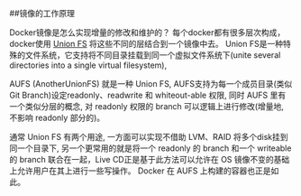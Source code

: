 ##镜像的工作原理

Docker镜像是怎么实现增量的修改和维护的？
每个docker都有很多层次构成，docker使用 [Union FS](http://en.wikipedia.org/wiki/UnionFS) 将这些不同的层结合到一个镜像中去。
Union FS是一种特殊的文件系统，它支持将不同目录挂载到同一个虚拟文件系统下(unite several directories into a single virtual filesystem),

AUFS (AnotherUnionFS) 就是一种 Union FS, AUFS支持为每一个成员目录(类似Git Branch)设定readonly、readwrite 和 whiteout-able 权限, 同时 AUFS 里有一个类似分层的概念, 对 readonly 权限的 branch 可以逻辑上进行修改(增量地, 不影响 readonly 部分的)。

通常 Union FS 有两个用途, 一方面可以实现不借助 LVM、RAID 将多个disk挂到同一个目录下, 另一个更常用的就是将一个 readonly 的 branch 和一个 writeable 的 branch 联合在一起，Live CD正是基于此方法可以允许在 OS 镜像不变的基础上允许用户在其上进行一些写操作。
Docker 在 AUFS 上构建的容器也正是如此。
